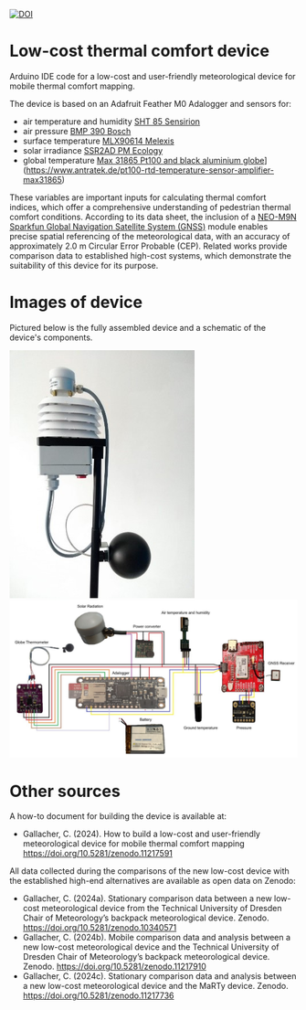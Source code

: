 [![DOI](https://zenodo.org/badge/DOI/10.5281/zenodo.11242382.svg)](https://doi.org/10.5281/zenodo.11242382)

# Low-cost thermal comfort device
Arduino IDE code for a low-cost and user-friendly meteorological device for mobile thermal comfort mapping.

The device is based on an Adafruit Feather M0 Adalogger and sensors for: 
- air temperature and humidity [SHT 85 Sensirion](https://sensirion.com/products/catalog/SHT85)
- air pressure [BMP 390 Bosch](https://www.bosch-sensortec.com/products/environmental-sensors/pressure-sensors/pressure-sensors-bmp390.html)
- surface temperature [MLX90614 Melexis](https://www.melexis.com/en/product/mlx90614/digital-plug-play-infrared-thermometer-to-can)
- solar irradiance [SSR2AD PM Ecology](https://www.measurementsystems.co.uk/docs/SSR2AD_Specification%20EN.pdf)
- global temperature [Max 31865 Pt100 and black aluminium globe]([)](https://www.antratek.de/pt100-rtd-temperature-sensor-amplifier-max31865)

These variables are important inputs for calculating thermal comfort indices, which offer a comprehensive understanding of pedestrian thermal comfort conditions. 
According to its data sheet, the inclusion of a [NEO-M9N Sparkfun Global Navigation Satellite System (GNSS)](https://exp-tech.de/en/products/sparkfun-gps-breakout-neo-m9n-sma-qwiic) module enables precise spatial referencing of the meteorological data, with an accuracy of approximately 2.0 m Circular Error Probable (CEP). Related works provide comparison data to established high-cost systems, which demonstrate the suitability of this device for its purpose.

# Images of device 

Pictured below is the fully assembled device and a schematic of the device's components.

![Alt text](https://github.com/clairegallacher/lowcostthermalcmofortdevice/blob/main/devicefinal.jpg)
![Alt text](https://github.com/clairegallacher/lowcostthermalcmofortdevice/blob/main/deviceschematic.jpg)

# Other sources

A how-to document for building the device is available at: 

- Gallacher, C. (2024). How to build a low-cost and user-friendly meteorological device for mobile thermal comfort mapping https://doi.org/10.5281/zenodo.11217591

All data collected during the comparisons of the new low-cost device with the established high-end alternatives are available as open data on Zenodo:

- Gallacher, C. (2024a). Stationary comparison data between a new low-cost meteorological device from the Technical University of Dresden Chair of Meteorology’s backpack meteorological device. Zenodo.   https://doi.org/10.5281/zenodo.10340571
- Gallacher, C. (2024b). Mobile comparison data and analysis between a new low-cost meteorological device and the Technical University of Dresden Chair of Meteorology’s backpack meteorological device. Zenodo. https://doi.org/10.5281/zenodo.11217910
- Gallacher, C. (2024c). Stationary comparison data and analysis between a new low-cost meteorological device and the MaRTy device. Zenodo. https://doi.org/10.5281/zenodo.11217736 
